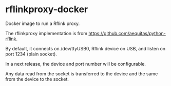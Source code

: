 # rflinkproxy-docker
Docker image to run a Rflink proxy.

The rflinkproxy implementation is from https://github.com/aequitas/python-rflink.

By default, it connects on /dev/ttyUSB0, Rflink device on USB, and listen on port 1234 (plain socket).

In a next release, the device and port number will be configurable.

Any data read from the socket is transferred to the device and the same from the device to the socket.
